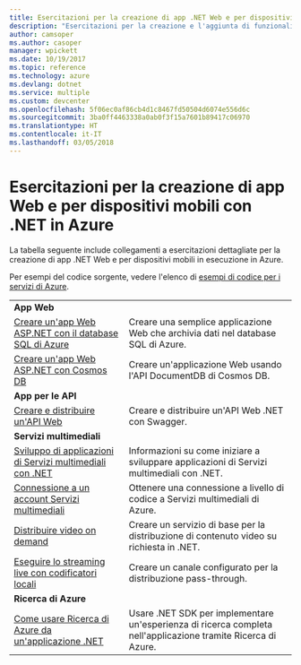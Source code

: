 ```yaml
---
title: Esercitazioni per la creazione di app .NET Web e per dispositivi mobili in Azure
description: "Esercitazioni per la creazione e l'aggiunta di funzionalità alle app .NET Web e per dispositivi mobili tramite i servizi di Azure."
author: camsoper
ms.author: casoper
manager: wpickett
ms.date: 10/19/2017
ms.topic: reference
ms.technology: azure
ms.devlang: dotnet
ms.service: multiple
ms.custom: devcenter
ms.openlocfilehash: 5f06ec0af86cb4d1c8467fd50504d6074e556d6c
ms.sourcegitcommit: 3ba0ff4463338a0ab0f3f15a7601b89417c06970
ms.translationtype: HT
ms.contentlocale: it-IT
ms.lasthandoff: 03/05/2018
---
```

# <a name="tutorials-for-building-web-and-mobile-apps-with-net-in-azure"></a>Esercitazioni per la creazione di app Web e per dispositivi mobili con .NET in Azure

La tabella seguente include collegamenti a esercitazioni dettagliate per la creazione di app .NET Web e per dispositivi mobili in esecuzione in Azure.

Per esempi del codice sorgente, vedere l'elenco di [esempi di codice per i servizi di Azure](https://azure.microsoft.com/resources/samples/?platform=dotnet).

| | |
|---|---|
| **App Web**||
| [Creare un'app Web ASP.NET con il database SQL di Azure][1] | Creare una semplice applicazione Web che archivia dati nel database SQL di Azure. | 
| [Creare un'app Web ASP.NET con Cosmos DB][2] | Creare un'applicazione Web usando l'API DocumentDB di Cosmos DB. | 
| **App per le API**||
| [Creare e distribuire un'API Web][3] | Creare e distribuire un'API Web .NET con Swagger. | 
| **Servizi multimediali** | |
| [Sviluppo di applicazioni di Servizi multimediali con .NET][6] | Informazioni su come iniziare a sviluppare applicazioni di Servizi multimediali con .NET. |
| [Connessione a un account Servizi multimediali][7] | Ottenere una connessione a livello di codice a Servizi multimediali di Azure. |
| [Distribuire video on demand][4] | Creare un servizio di base per la distribuzione di contenuto video su richiesta in .NET. | 
| [Eseguire lo streaming live con codificatori locali ][8] | Creare un canale configurato per la distribuzione pass-through. |
| **Ricerca di Azure**||
| [Come usare Ricerca di Azure da un'applicazione .NET][5] | Usare .NET SDK per implementare un'esperienza di ricerca completa nell'applicazione tramite Ricerca di Azure. | 



[1]: /azure/app-service-web/app-service-web-tutorial-dotnet-sqldatabase
[2]: /azure/documentdb/documentdb-dotnet-application
[3]: /azure/app-service-api/app-service-api-dotnet-get-started
[4]: /azure/media-services/media-services-dotnet-get-started
[5]: /azure/search/search-howto-dotnet-sdk
[6]: /azure/media-services/media-services-dotnet-how-to-use
[7]: /azure/media-services/media-services-dotnet-connect-programmatically
[8]: /azure/media-services/media-services-dotnet-live-encode-with-onpremises-encoders